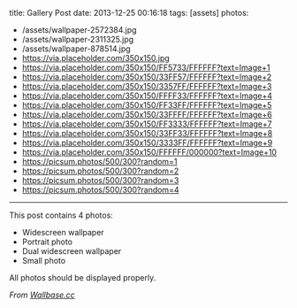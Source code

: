 title: Gallery Post
date: 2013-12-25 00:16:18
tags: [assets]
photos:
  - /assets/wallpaper-2572384.jpg
  - /assets/wallpaper-2311325.jpg
  - /assets/wallpaper-878514.jpg
  - https://via.placeholder.com/350x150.jpg
  - https://via.placeholder.com/350x150/FF5733/FFFFFF?text=Image+1
  - https://via.placeholder.com/350x150/33FF57/FFFFFF?text=Image+2
  - https://via.placeholder.com/350x150/3357FF/FFFFFF?text=Image+3
  - https://via.placeholder.com/350x150/FFFF33/FFFFFF?text=Image+4
  - https://via.placeholder.com/350x150/FF33FF/FFFFFF?text=Image+5
  - https://via.placeholder.com/350x150/33FFFF/FFFFFF?text=Image+6
  - https://via.placeholder.com/350x150/FF3333/FFFFFF?text=Image+7
  - https://via.placeholder.com/350x150/33FF33/FFFFFF?text=Image+8
  - https://via.placeholder.com/350x150/3333FF/FFFFFF?text=Image+9
  - https://via.placeholder.com/350x150/FFFFFF/000000?text=Image+10
  - https://picsum.photos/500/300?random=1
  - https://picsum.photos/500/300?random=2
  - https://picsum.photos/500/300?random=3
  - https://picsum.photos/500/300?random=4
---

This post contains 4 photos:

- Widescreen wallpaper
- Portrait photo
- Dual widescreen wallpaper
- Small photo

All photos should be displayed properly.

*From [Wallbase.cc](http://wallbase.cc)*